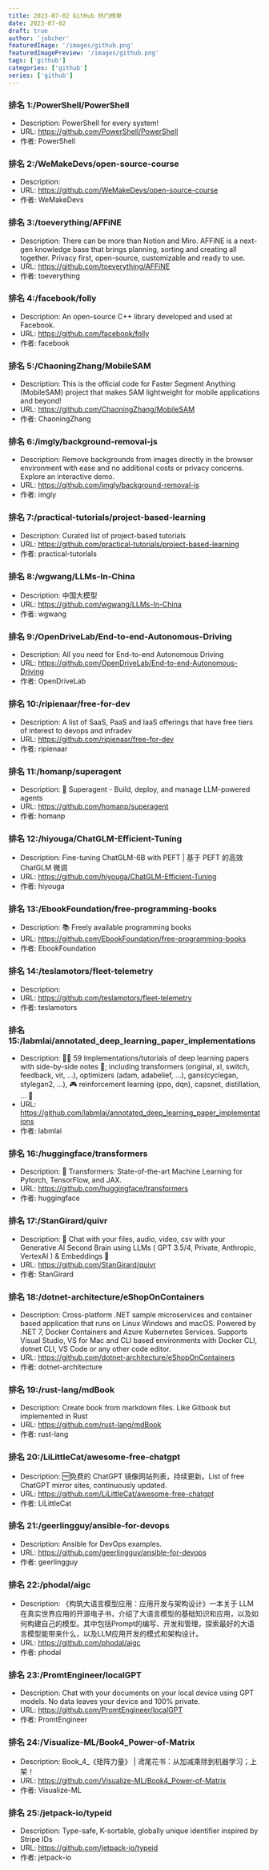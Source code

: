 ```yaml
---
title: 2023-07-02 GitHub 热门榜单
date: 2023-07-02
draft: true
author: 'jobcher'
featuredImage: '/images/github.png'
featuredImagePreview: '/images/github.png'
tags: ['github']
categories: ['github']
series: ['github']
---
```


### 排名 1:/PowerShell/PowerShell
- Description: PowerShell for every system!
- URL: https://github.com/PowerShell/PowerShell
- 作者: PowerShell 

### 排名 2:/WeMakeDevs/open-source-course
- Description: 
- URL: https://github.com/WeMakeDevs/open-source-course
- 作者: WeMakeDevs 

### 排名 3:/toeverything/AFFiNE
- Description: There can be more than Notion and Miro. AFFiNE is a next-gen knowledge base that brings planning, sorting and creating all together. Privacy first, open-source, customizable and ready to use.
- URL: https://github.com/toeverything/AFFiNE
- 作者: toeverything 

### 排名 4:/facebook/folly
- Description: An open-source C++ library developed and used at Facebook.
- URL: https://github.com/facebook/folly
- 作者: facebook 

### 排名 5:/ChaoningZhang/MobileSAM
- Description: This is the official code for Faster Segment Anything (MobileSAM) project that makes SAM lightweight for mobile applications and beyond!
- URL: https://github.com/ChaoningZhang/MobileSAM
- 作者: ChaoningZhang 

### 排名 6:/imgly/background-removal-js
- Description: Remove backgrounds from images directly in the browser environment with ease and no additional costs or privacy concerns. Explore an interactive demo.
- URL: https://github.com/imgly/background-removal-js
- 作者: imgly 

### 排名 7:/practical-tutorials/project-based-learning
- Description: Curated list of project-based tutorials
- URL: https://github.com/practical-tutorials/project-based-learning
- 作者: practical-tutorials 

### 排名 8:/wgwang/LLMs-In-China
- Description: 中国大模型
- URL: https://github.com/wgwang/LLMs-In-China
- 作者: wgwang 

### 排名 9:/OpenDriveLab/End-to-end-Autonomous-Driving
- Description: All you need for End-to-end Autonomous Driving
- URL: https://github.com/OpenDriveLab/End-to-end-Autonomous-Driving
- 作者: OpenDriveLab 

### 排名 10:/ripienaar/free-for-dev
- Description: A list of SaaS, PaaS and IaaS offerings that have free tiers of interest to devops and infradev
- URL: https://github.com/ripienaar/free-for-dev
- 作者: ripienaar 

### 排名 11:/homanp/superagent
- Description: 🥷 Superagent - Build, deploy, and manage LLM-powered agents
- URL: https://github.com/homanp/superagent
- 作者: homanp 

### 排名 12:/hiyouga/ChatGLM-Efficient-Tuning
- Description: Fine-tuning ChatGLM-6B with PEFT | 基于 PEFT 的高效 ChatGLM 微调
- URL: https://github.com/hiyouga/ChatGLM-Efficient-Tuning
- 作者: hiyouga 

### 排名 13:/EbookFoundation/free-programming-books
- Description: 📚 Freely available programming books
- URL: https://github.com/EbookFoundation/free-programming-books
- 作者: EbookFoundation 

### 排名 14:/teslamotors/fleet-telemetry
- Description: 
- URL: https://github.com/teslamotors/fleet-telemetry
- 作者: teslamotors 

### 排名 15:/labmlai/annotated_deep_learning_paper_implementations
- Description: 🧑‍🏫 59 Implementations/tutorials of deep learning papers with side-by-side notes 📝; including transformers (original, xl, switch, feedback, vit, ...), optimizers (adam, adabelief, ...), gans(cyclegan, stylegan2, ...), 🎮 reinforcement learning (ppo, dqn), capsnet, distillation, ... 🧠
- URL: https://github.com/labmlai/annotated_deep_learning_paper_implementations
- 作者: labmlai 

### 排名 16:/huggingface/transformers
- Description: 🤗 Transformers: State-of-the-art Machine Learning for Pytorch, TensorFlow, and JAX.
- URL: https://github.com/huggingface/transformers
- 作者: huggingface 

### 排名 17:/StanGirard/quivr
- Description: 🧠 Chat with your files, audio, video, csv with your Generative AI Second Brain using LLMs ( GPT 3.5/4, Private, Anthropic, VertexAI ) & Embeddings 🧠
- URL: https://github.com/StanGirard/quivr
- 作者: StanGirard 

### 排名 18:/dotnet-architecture/eShopOnContainers
- Description: Cross-platform .NET sample microservices and container based application that runs on Linux Windows and macOS. Powered by .NET 7, Docker Containers and Azure Kubernetes Services. Supports Visual Studio, VS for Mac and CLI based environments with Docker CLI, dotnet CLI, VS Code or any other code editor.
- URL: https://github.com/dotnet-architecture/eShopOnContainers
- 作者: dotnet-architecture 

### 排名 19:/rust-lang/mdBook
- Description: Create book from markdown files. Like Gitbook but implemented in Rust
- URL: https://github.com/rust-lang/mdBook
- 作者: rust-lang 

### 排名 20:/LiLittleCat/awesome-free-chatgpt
- Description: 🆓免费的 ChatGPT 镜像网站列表，持续更新。List of free ChatGPT mirror sites, continuously updated.
- URL: https://github.com/LiLittleCat/awesome-free-chatgpt
- 作者: LiLittleCat 

### 排名 21:/geerlingguy/ansible-for-devops
- Description: Ansible for DevOps examples.
- URL: https://github.com/geerlingguy/ansible-for-devops
- 作者: geerlingguy 

### 排名 22:/phodal/aigc
- Description: 《构筑大语言模型应用：应用开发与架构设计》一本关于 LLM 在真实世界应用的开源电子书，介绍了大语言模型的基础知识和应用，以及如何构建自己的模型。其中包括Prompt的编写、开发和管理，探索最好的大语言模型能带来什么，以及LLM应用开发的模式和架构设计。
- URL: https://github.com/phodal/aigc
- 作者: phodal 

### 排名 23:/PromtEngineer/localGPT
- Description: Chat with your documents on your local device using GPT models. No data leaves your device and 100% private.
- URL: https://github.com/PromtEngineer/localGPT
- 作者: PromtEngineer 

### 排名 24:/Visualize-ML/Book4_Power-of-Matrix
- Description: Book_4_《矩阵力量》 | 鸢尾花书：从加减乘除到机器学习；上架！
- URL: https://github.com/Visualize-ML/Book4_Power-of-Matrix
- 作者: Visualize-ML 

### 排名 25:/jetpack-io/typeid
- Description: Type-safe, K-sortable, globally unique identifier inspired by Stripe IDs
- URL: https://github.com/jetpack-io/typeid
- 作者: jetpack-io 

